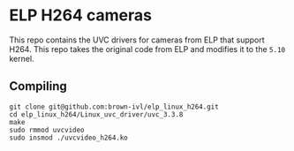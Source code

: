 # ELP H264 cameras

This repo contains the UVC drivers for cameras from ELP that support H264. This repo takes the original code from ELP and modifies it to the `5.10` kernel.

## Compiling

```
git clone git@github.com:brown-ivl/elp_linux_h264.git 
cd elp_linux_h264/Linux_uvc_driver/uvc_3.3.8
make
sudo rmmod uvcvideo
sudo insmod ./uvcvideo_h264.ko
``` 